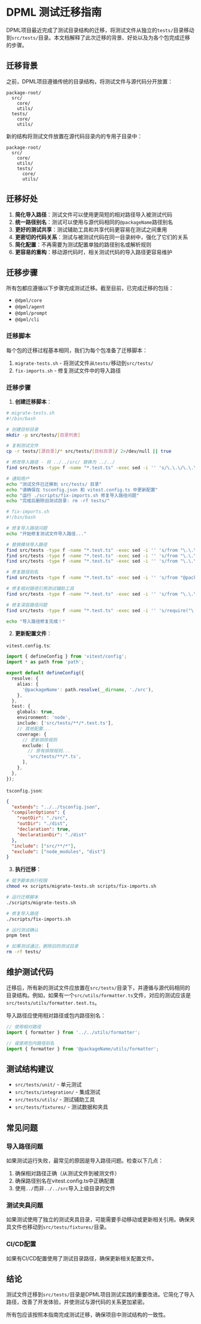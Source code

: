# DPML 测试迁移指南

DPML项目最近完成了测试目录结构的迁移，将测试文件从独立的`tests/`目录移动到`src/tests/`目录。本文档解释了此次迁移的背景、好处以及为各个包完成迁移的步骤。

## 迁移背景

之前，DPML项目遵循传统的目录结构，将测试文件与源代码分开放置：

```
package-root/
  src/
    core/
    utils/
  tests/
    core/
    utils/
```

新的结构将测试文件放置在源代码目录内的专用子目录中：

```
package-root/
  src/
    core/
    utils/
    tests/
      core/
      utils/
```

## 迁移好处

1. **简化导入路径**：测试文件可以使用更简短的相对路径导入被测试代码
2. **统一路径别名**：测试可以使用与源代码相同的`@packageName`路径别名
3. **更好的测试共享**：测试辅助工具和共享代码更容易在测试之间重用
4. **更密切的代码关系**：测试与被测试代码在同一目录树中，强化了它们的关系
5. **简化配置**：不再需要为测试配置单独的路径别名或解析规则
6. **更容易的重构**：移动源代码时，相关测试代码的导入路径更容易维护

## 迁移步骤

所有包都应遵循以下步骤完成测试迁移。截至目前，已完成迁移的包括：

- `@dpml/core`
- `@dpml/agent`
- `@dpml/prompt`
- `@dpml/cli`

### 迁移脚本

每个包的迁移过程基本相同，我们为每个包准备了迁移脚本：

1. `migrate-tests.sh` - 将测试文件从`tests/`移动到`src/tests/`
2. `fix-imports.sh` - 修复测试文件中的导入路径

### 迁移步骤

1. **创建迁移脚本**：

```bash
# migrate-tests.sh
#!/bin/bash

# 创建目标目录
mkdir -p src/tests/[目录列表]

# 复制测试文件
cp -r tests/[源目录]/* src/tests/[目标目录]/ 2>/dev/null || true

# 修改导入路径 - 将 ../../src/ 替换为 ../../
find src/tests -type f -name "*.test.ts" -exec sed -i '' 's/\.\.\/\.\.\/src\//\.\.\/\.\.\//g' {} \;

# 通知用户
echo "测试文件已迁移到 src/tests/ 目录"
echo "请确保在 tsconfig.json 和 vitest.config.ts 中更新配置"
echo "运行 ./scripts/fix-imports.sh 修复导入路径问题"
echo "完成后删除旧测试目录: rm -rf tests/"
```

```bash
# fix-imports.sh
#!/bin/bash

# 修复导入路径问题
echo "开始修复测试文件导入路径..."

# 替换模块导入路径
find src/tests -type f -name "*.test.ts" -exec sed -i '' 's/from "\.\.\/\.\.\/src\//from "\.\.\/\.\.\//g' {} \;
find src/tests -type f -name "*.test.ts" -exec sed -i '' 's/from "\.\.\/\.\.\/\.\.\/src\//from "\.\.\/\.\.\/\.\.\//g' {} \;
find src/tests -type f -name "*.test.ts" -exec sed -i '' 's/from "\.\.\/\.\.\/\.\.\/\.\.\/src\//from "\.\.\/\.\.\/\.\.\/\.\.\//g' {} \;

# 修复路径别名
find src/tests -type f -name "*.test.ts" -exec sed -i '' 's/from "@packageName\//from "@packageName\//g' {} \;

# 修复相对路径引用测试辅助工具
find src/tests -type f -name "*.test.ts" -exec sed -i '' 's/from "\.\.\/\.\.\/tests\//from "\.\.\/\.\.\//g' {} \;

# 修复深层路径问题
find src/tests -type f -name "*.test.ts" -exec sed -i '' 's/require("\.\.\/\.\.\/src/require("\.\.\/\.\.\//g' {} \;

echo "导入路径修复完成！"
```

2. **更新配置文件**：

`vitest.config.ts`:

```typescript
import { defineConfig } from 'vitest/config';
import * as path from 'path';

export default defineConfig({
  resolve: {
    alias: {
      '@packageName': path.resolve(__dirname, './src'),
    },
  },
  test: {
    globals: true,
    environment: 'node',
    include: ['src/tests/**/*.test.ts'],
    // 其他配置...
    coverage: {
      // 更新排除规则
      exclude: [
        // 原有排除规则...
        'src/tests/**/*.ts',
      ],
    },
  },
});
```

`tsconfig.json`:

```json
{
  "extends": "../../tsconfig.json",
  "compilerOptions": {
    "rootDir": "./src",
    "outDir": "./dist",
    "declaration": true,
    "declarationDir": "./dist"
  },
  "include": ["src/**/*"],
  "exclude": ["node_modules", "dist"]
}
```

3. **执行迁移**：

```bash
# 赋予脚本执行权限
chmod +x scripts/migrate-tests.sh scripts/fix-imports.sh

# 运行迁移脚本
./scripts/migrate-tests.sh

# 修复导入路径
./scripts/fix-imports.sh

# 运行测试确认
pnpm test

# 如果测试通过，删除旧的测试目录
rm -rf tests/
```

## 维护测试代码

迁移后，所有新的测试文件应放置在`src/tests/`目录下，并遵循与源代码相同的目录结构。例如，如果有一个`src/utils/formatter.ts`文件，对应的测试应该是`src/tests/utils/formatter.test.ts`。

导入路径应使用相对路径或包内路径别名：

```typescript
// 使用相对路径
import { formatter } from '../../utils/formatter';

// 或使用包内路径别名
import { formatter } from '@packageName/utils/formatter';
```

## 测试结构建议

- `src/tests/unit/` - 单元测试
- `src/tests/integration/` - 集成测试
- `src/tests/utils/` - 测试辅助工具
- `src/tests/fixtures/` - 测试数据和夹具

## 常见问题

### 导入路径问题

如果测试运行失败，最常见的原因是导入路径问题。检查以下几点：

1. 确保相对路径正确（从测试文件到被测文件）
2. 确保路径别名在vitest.config.ts中正确配置
3. 使用`../`而非`../../src`导入上级目录的文件

### 测试夹具问题

如果测试使用了独立的测试夹具目录，可能需要手动移动或更新相关引用。确保夹具文件也移动到`src/tests/fixtures/`目录。

### CI/CD配置

如果有CI/CD配置使用了测试目录路径，确保更新相关配置文件。

## 结论

测试文件迁移到`src/tests/`目录是DPML项目测试实践的重要改进。它简化了导入路径，改善了开发体验，并使测试与源代码的关系更加紧密。

所有包应该按照本指南完成测试迁移，确保项目中测试结构的一致性。
